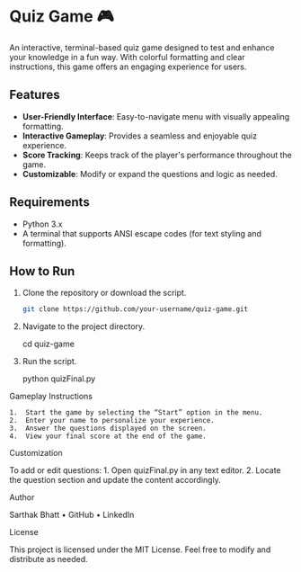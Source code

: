 # Quiz Game 🎮

An interactive, terminal-based quiz game designed to test and enhance your knowledge in a fun way. With colorful formatting and clear instructions, this game offers an engaging experience for users.

## Features
- **User-Friendly Interface**: Easy-to-navigate menu with visually appealing formatting.
- **Interactive Gameplay**: Provides a seamless and enjoyable quiz experience.
- **Score Tracking**: Keeps track of the player's performance throughout the game.
- **Customizable**: Modify or expand the questions and logic as needed.

## Requirements
- Python 3.x
- A terminal that supports ANSI escape codes (for text styling and formatting).

## How to Run
1. Clone the repository or download the script.
   ```bash
   git clone https://github.com/your-username/quiz-game.git

2.	Navigate to the project directory.

  	  cd quiz-game

   
4.	Run the script.
   
     python quizFinal.py
    


Gameplay Instructions

	1.	Start the game by selecting the “Start” option in the menu.
	2.	Enter your name to personalize your experience.
	3.	Answer the questions displayed on the screen.
	4.	View your final score at the end of the game.

Customization

To add or edit questions:
	1.	Open quizFinal.py in any text editor.
	2.	Locate the question section and update the content accordingly.

Author

Sarthak Bhatt
	•	GitHub
	•	LinkedIn

License

This project is licensed under the MIT License. Feel free to modify and distribute as needed.
